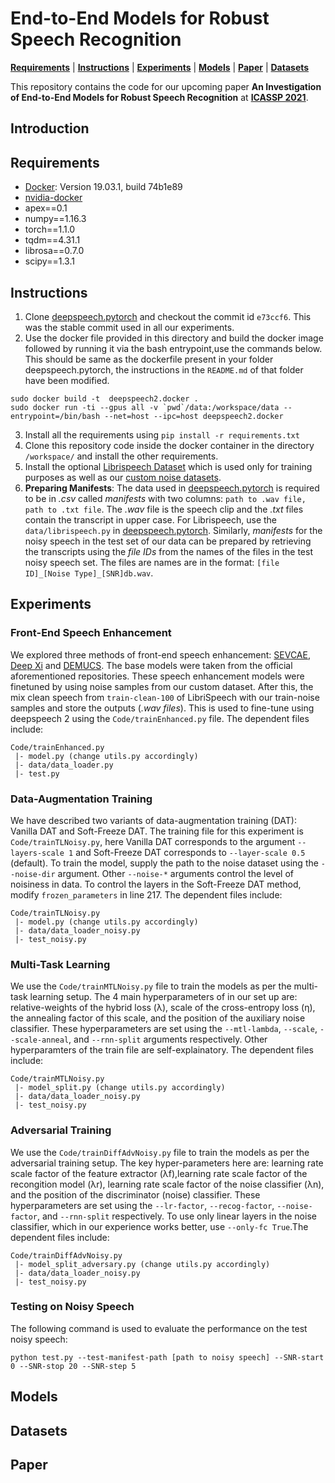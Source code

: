 # End-to-End Models for Robust Speech Recognition
[**Requirements**](#Requirements) | [**Instructions**](#Instructions) | [**Experiments**](#Experiments) | [**Models**](#Models) | [**Paper**](https://archiki.github.io/files/ICASSP.pdf) | [**Datasets**]()

This repository contains the code for our upcoming paper **An Investigation of End-to-End Models for Robust Speech Recognition** at [**ICASSP 2021**](https://2021.ieeeicassp.org/).

## Introduction

## Requirements
* [Docker](https://docs.docker.com/engine/release-notes/): Version 19.03.1, build 74b1e89
* [nvidia-docker](https://github.com/NVIDIA/nvidia-docker)
* apex==0.1
* numpy==1.16.3
* torch==1.1.0
* tqdm==4.31.1
* librosa==0.7.0
* scipy==1.3.1

## Instructions
1. Clone [deepspeech.pytorch](https://github.com/SeanNaren/deepspeech.pytorch) and checkout the commit id `e73ccf6`. This was the stable commit used in all our experiments.
2. Use the docker file provided in this directory and build the docker image followed by running it via the bash entrypoint,use the commands below. This should be same as the dockerfile present in your folder deepspeech.pytorch, the instructions in the `README.md` of that folder have been modified. 
```
sudo docker build -t  deepspeech2.docker .
sudo docker run -ti --gpus all -v `pwd`/data:/workspace/data --entrypoint=/bin/bash --net=host --ipc=host deepspeech2.docker
```
3. Install all the requirements using `pip install -r requirements.txt`
4. Clone this repository code inside the docker container in the directory `/workspace/` and install the other requirements.
5. Install the optional [Librispeech Dataset](www.openslr.org/12/) which is used only for training purposes as well as our [custom noise datasets]().
6. **Preparing Manifests**: The data used in [deepspeech.pytorch](https://github.com/SeanNaren/deepspeech.pytorch) is required to be in *.csv* called *manifests* with two columns: `path to .wav file, path to .txt file`. The *.wav* file is the speech clip and the *.txt* files contain the transcript in upper case. For Librispeech, use the `data/librispeech.py` in [deepspeech.pytorch](https://github.com/SeanNaren/deepspeech.pytorch). Similarly, *manifests* for the noisy speech in the test set of our data can be prepared by retrieving the transcripts using the *file IDs* from the names of the files in the test noisy speech set. The files are names are in the format: `[file ID]_[Noise Type]_[SNR]db.wav`.

## Experiments


### Front-End Speech Enhancement
We explored three methods of front-end speech enhancement: [SEVCAE](https://github.com/danielbraithwt/Speech-Enhancement-with-Variance-Constrained-Autoencoders), [Deep Xi](https://github.com/anicolson/DeepXi) and [DEMUCS](https://github.com/facebookresearch/denoiser). The base models were taken from the official aforementioned repositories. These speech enhancement models were finetuned by using noise samples from our custom dataset. After this, the mix clean speech from `train-clean-100` of LibriSpeech with our train-noise samples and store the outputs (*.wav files*). This is used to fine-tune using deepspeech 2 using the `Code/trainEnhanced.py` file. The dependent files include:
```
Code/trainEnhanced.py
 |- model.py (change utils.py accordingly)
 |- data/data_loader.py
 |- test.py 
 ```
 ### Data-Augmentation Training 
 We have described two variants of data-augmentation training (DAT): Vanilla DAT and Soft-Freeze DAT. The training file for this experiment is `Code/trainTLNoisy.py`, here Vanilla DAT corresponds to the argument `--layers-scale 1` and Soft-Freeze DAT corresponds to `--layer-scale 0.5` (default). To train the model, supply the path to the noise dataset using the `--noise-dir` argument. Other `--noise-*` arguments control the level of noisiness in data. To control the layers in the Soft-Freeze DAT method, modify `frozen_parameters` in line 217.  The dependent files include:
```
Code/trainTLNoisy.py
 |- model.py (change utils.py accordingly)
 |- data/data_loader_noisy.py
 |- test_noisy.py 
 ```
 
 ### Multi-Task Learning
 We use the `Code/trainMTLNoisy.py` file to train the models as per the multi-task learning setup. The 4 main hyperparameters of in our set up are: relative-weights of the hybrid loss (λ), scale of the cross-entropy loss (η), the annealing factor of this scale, and the position of the auxiliary noise classifier. These hyperparameters are set using the `--mtl-lambda`, `--scale`, `--scale-anneal`, and `--rnn-split` arguments respectively. Other hyperparamters of the train file are self-explainatory. The dependent files include:
```
Code/trainMTLNoisy.py
 |- model_split.py (change utils.py accordingly)
 |- data/data_loader_noisy.py
 |- test_noisy.py 
 ```
 
 ### Adversarial Training
 We use the `Code/trainDiffAdvNoisy.py` file to train the models as per the adversarial training setup. The key hyper-parameters here are: learning rate scale factor of the feature extractor (λf),learning rate scale factor of the recongition model (λr), learning rate scale factor of the noise classifier (λn), and the position of the discriminator (noise) classifier. These hyperparameters are set using the `--lr-factor`, `--recog-factor`, `--noise-factor`, and `--rnn-split` respectively. To use only linear layers in the noise classifier, which in our experience works better, use `--only-fc True`.The dependent files include:
```
Code/trainDiffAdvNoisy.py
 |- model_split_adversary.py (change utils.py accordingly)
 |- data/data_loader_noisy.py
 |- test_noisy.py 
 ```
### Testing on Noisy Speech
The following command is used to evaluate the performance on the test noisy speech: 
```
python test.py --test-manifest-path [path to noisy speech] --SNR-start 0 --SNR-stop 20 --SNR-step 5
```

## Models

## Datasets

## Paper


